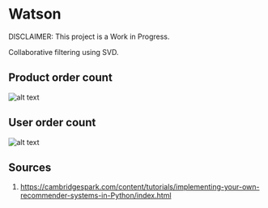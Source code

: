 # Watson

DISCLAIMER: This project is a Work in Progress.

Collaborative filtering using SVD.

## Product order count
![alt text](https://raw.githubusercontent.com/CasperCLD/watson/master/images/product_order_count.png "Product order count")

## User order count
![alt text](https://raw.githubusercontent.com/CasperCLD/watson/master/images/user_order_count.png "User order count")

## Sources

1. https://cambridgespark.com/content/tutorials/implementing-your-own-recommender-systems-in-Python/index.html
